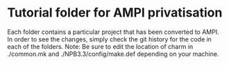 # Tutorial folder for AMPI privatisation
Each folder contains a particular project that has been converted to AMPI.
In order to see the changes, simply check the git history for the code in each of the folders.
Note: Be sure to edit the location of charm in ./common.mk and ./NPB3.3/config/make.def depending on your machine.
